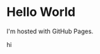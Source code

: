 <html>
<body>
<h1>Hello World</h1>
<p>I'm hosted with GitHub Pages.</p>
<p> hi </p>
</body>
</html>
